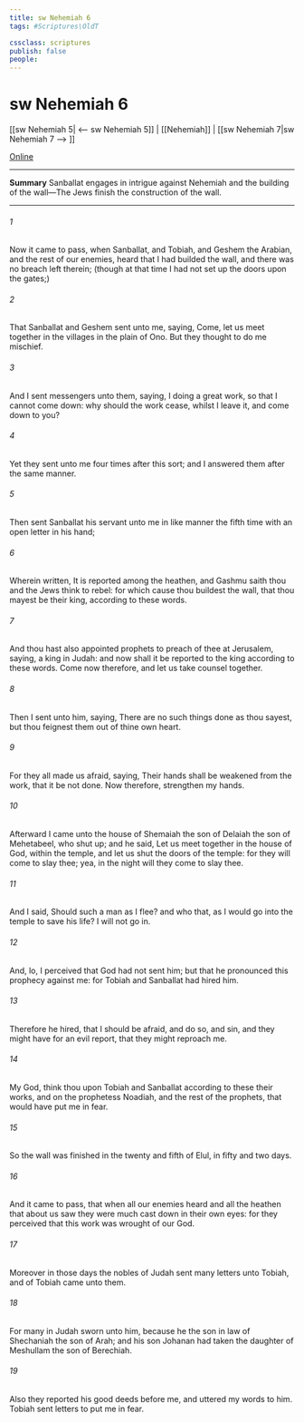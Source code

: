 ```yaml
---
title: sw Nehemiah 6
tags: #Scriptures\OldT

cssclass: scriptures
publish: false
people:
---
```


# sw Nehemiah 6
[[sw Nehemiah 5| <-- sw Nehemiah 5]] | [[Nehemiah]] | [[sw Nehemiah 7|sw Nehemiah 7 --> ]]

[Online](https://churchofjesuschrist.org/study/scriptures/ot/neh/6?lang=eng)

---
__Summary__
Sanballat engages in intrigue against Nehemiah and the building of the wall—The Jews finish the construction of the wall.

---
###### 1 
Now it came to pass, when Sanballat, and Tobiah, and Geshem the Arabian, and the rest of our enemies, heard that I had builded the wall, and  there was no breach left therein; (though at that time I had not set up the doors upon the gates;)

###### 2 
That Sanballat and Geshem sent unto me, saying, Come, let us meet together in  the villages in the plain of Ono. But they thought to do me mischief.

###### 3 
And I sent messengers unto them, saying, I  doing a great work, so that I cannot come down: why should the work cease, whilst I leave it, and come down to you?

###### 4 
Yet they sent unto me four times after this sort; and I answered them after the same manner.

###### 5 
Then sent Sanballat his servant unto me in like manner the fifth time with an open letter in his hand;

###### 6 
Wherein  written, It is reported among the heathen, and Gashmu saith  thou and the Jews think to rebel: for which cause thou buildest the wall, that thou mayest be their king, according to these words.

###### 7 
And thou hast also appointed prophets to preach of thee at Jerusalem, saying,  a king in Judah: and now shall it be reported to the king according to these words. Come now therefore, and let us take counsel together.

###### 8 
Then I sent unto him, saying, There are no such things done as thou sayest, but thou feignest them out of thine own heart.

###### 9 
For they all made us afraid, saying, Their hands shall be weakened from the work, that it be not done. Now therefore,  strengthen my hands.

###### 10 
Afterward I came unto the house of Shemaiah the son of Delaiah the son of Mehetabeel, who  shut up; and he said, Let us meet together in the house of God, within the temple, and let us shut the doors of the temple: for they will come to slay thee; yea, in the night will they come to slay thee.

###### 11 
And I said, Should such a man as I flee? and who  that,  as I  would go into the temple to save his life? I will not go in.

###### 12 
And, lo, I perceived that God had not sent him; but that he pronounced this prophecy against me: for Tobiah and Sanballat had hired him.

###### 13 
Therefore  he hired, that I should be afraid, and do so, and sin, and  they might have  for an evil report, that they might reproach me.

###### 14 
My God, think thou upon Tobiah and Sanballat according to these their works, and on the prophetess Noadiah, and the rest of the prophets, that would have put me in fear.

###### 15 
So the wall was finished in the twenty and fifth  of  Elul, in fifty and two days.

###### 16 
And it came to pass, that when all our enemies heard  and all the heathen that  about us saw  they were much cast down in their own eyes: for they perceived that this work was wrought of our God.

###### 17 
Moreover in those days the nobles of Judah sent many letters unto Tobiah, and  of Tobiah came unto them.

###### 18 
For  many in Judah sworn unto him, because he  the son in law of Shechaniah the son of Arah; and his son Johanan had taken the daughter of Meshullam the son of Berechiah.

###### 19 
Also they reported his good deeds before me, and uttered my words to him.  Tobiah sent letters to put me in fear.

